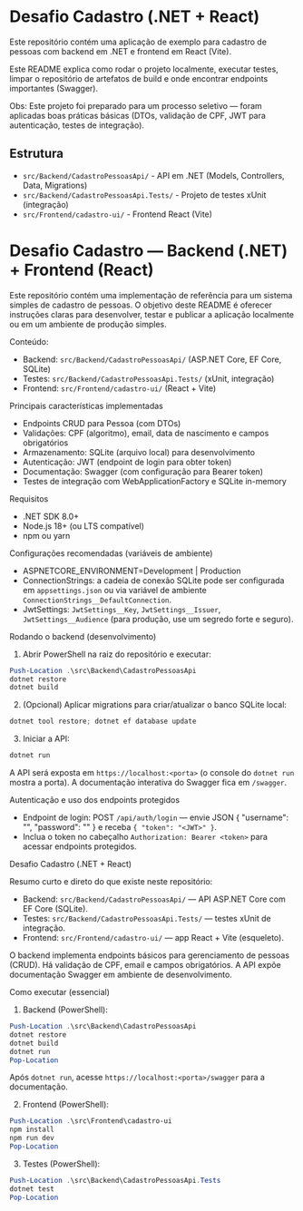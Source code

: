 # Desafio Cadastro (.NET + React)

Este repositório contém uma aplicação de exemplo para cadastro de pessoas com backend em .NET e frontend em React (Vite).

Este README explica como rodar o projeto localmente, executar testes, limpar o repositório de artefatos de build e onde encontrar endpoints importantes (Swagger).

Obs: Este projeto foi preparado para um processo seletivo — foram aplicadas boas práticas básicas (DTOs, validação de CPF, JWT para autenticação, testes de integração).

## Estrutura

- `src/Backend/CadastroPessoasApi/` - API em .NET (Models, Controllers, Data, Migrations)
- `src/Backend/CadastroPessoasApi.Tests/` - Projeto de testes xUnit (integração)
- `src/Frontend/cadastro-ui/` - Frontend React (Vite)
# Desafio Cadastro — Backend (.NET) + Frontend (React)

Este repositório contém uma implementação de referência para um sistema simples de cadastro de pessoas. O objetivo deste README é oferecer instruções claras para desenvolver, testar e publicar a aplicação localmente ou em um ambiente de produção simples.

Conteúdo:
- Backend: `src/Backend/CadastroPessoasApi/` (ASP.NET Core, EF Core, SQLite)
- Testes: `src/Backend/CadastroPessoasApi.Tests/` (xUnit, integração)
- Frontend: `src/Frontend/cadastro-ui/` (React + Vite)

Principais características implementadas
- Endpoints CRUD para Pessoa (com DTOs)
- Validações: CPF (algoritmo), email, data de nascimento e campos obrigatórios
- Armazenamento: SQLite (arquivo local) para desenvolvimento
- Autenticação: JWT (endpoint de login para obter token)
- Documentação: Swagger (com configuração para Bearer token)
- Testes de integração com WebApplicationFactory e SQLite in-memory

Requisitos
- .NET SDK 8.0+
- Node.js 18+ (ou LTS compatível)
- npm ou yarn

Configurações recomendadas (variáveis de ambiente)
- ASPNETCORE_ENVIRONMENT=Development | Production
- ConnectionStrings: a cadeia de conexão SQLite pode ser configurada em `appsettings.json` ou via variável de ambiente `ConnectionStrings__DefaultConnection`.
- JwtSettings: `JwtSettings__Key`, `JwtSettings__Issuer`, `JwtSettings__Audience` (para produção, use um segredo forte e seguro).

Rodando o backend (desenvolvimento)

1. Abrir PowerShell na raiz do repositório e executar:

```powershell
Push-Location .\src\Backend\CadastroPessoasApi
dotnet restore
dotnet build
```

2. (Opcional) Aplicar migrations para criar/atualizar o banco SQLite local:

```powershell
dotnet tool restore; dotnet ef database update
```

3. Iniciar a API:

```powershell
dotnet run
```

A API será exposta em `https://localhost:<porta>` (o console do `dotnet run` mostra a porta). A documentação interativa do Swagger fica em `/swagger`.

Autenticação e uso dos endpoints protegidos
- Endpoint de login: POST `/api/auth/login` — envie JSON { "username": "<user>", "password": "<pass>" } e receba `{ "token": "<JWT>" }`.
- Inclua o token no cabeçalho `Authorization: Bearer <token>` para acessar endpoints protegidos.

Desafio Cadastro (.NET + React)

Resumo curto e direto do que existe neste repositório:

- Backend: `src/Backend/CadastroPessoasApi/` — API ASP.NET Core com EF Core (SQLite).
- Testes: `src/Backend/CadastroPessoasApi.Tests/` — testes xUnit de integração.
- Frontend: `src/Frontend/cadastro-ui/` — app React + Vite (esqueleto).

O backend implementa endpoints básicos para gerenciamento de pessoas (CRUD). Há validação de CPF, email e campos obrigatórios. A API expõe documentação Swagger em ambiente de desenvolvimento.

Como executar (essencial)

1) Backend (PowerShell):

```powershell
Push-Location .\src\Backend\CadastroPessoasApi
dotnet restore
dotnet build
dotnet run
Pop-Location
```

Após `dotnet run`, acesse `https://localhost:<porta>/swagger` para a documentação.

2) Frontend (PowerShell):

```powershell
Push-Location .\src\Frontend\cadastro-ui
npm install
npm run dev
Pop-Location
```

3) Testes (PowerShell):

```powershell
Push-Location .\src\Backend\CadastroPessoasApi.Tests
dotnet test
Pop-Location
```
